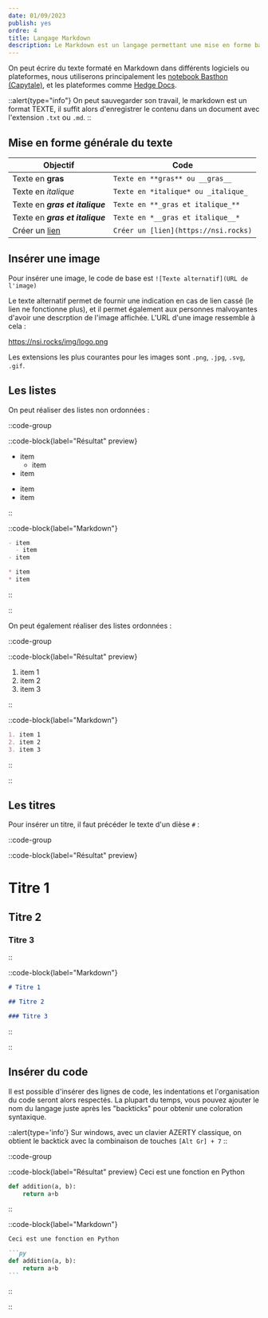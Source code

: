 ```yaml
---
date: 01/09/2023
publish: yes
ordre: 4
title: Langage Markdown
description: Le Markdown est un langage permettant une mise en forme basique du texte. C'est un langage de balisage simple à mettre en oeuvre, que l'on applique grâce à des symboles comme `*`, `[ ]`, `#`, etc...
---
```

On peut écrire du texte formaté en Markdown dans différents logiciels ou plateformes, nous utiliserons principalement les [notebook Basthon (Capytale)](https://notebook.basthon.fr), et les plateformes comme [Hedge Docs](https://demo.hedgedoc.org/new).

::alert{type="info"}
On peut sauvegarder son travail, le markdown est un format TEXTE, il suffit alors d'enregistrer le contenu dans un document avec l'extension `.txt` ou `.md`.
::

## Mise en forme générale du texte

| Objectif                           | Code                                 |
| ---------------------------------- | ------------------------------------ |
| Texte en **gras**                  | `Texte en **gras** ou __gras__`      |
| Texte en _italique_                | `Texte en *italique* ou _italique_`  |
| Texte en **_gras et italique_**    | `Texte en **_gras et italique_**`    |
| Texte en _**gras et italique**_    | `Texte en *__gras et italique__*`    |
| Créer un [lien](https://nsi.rocks) | `Créer un [lien](https://nsi.rocks)` |

## Insérer une image

Pour insérer une image, le code de base est `![Texte alternatif](URL de l'image)`

Le texte alternatif permet de fournir une indication en cas de lien cassé (le lien ne fonctionne plus), et il permet également aux personnes malvoyantes d'avoir une descrption de l'image affichée. L'URL d'une image ressemble à cela :

https://nsi.rocks/img/logo.png

Les extensions les plus courantes pour les images sont `.png`, `.jpg`, `.svg`, `.gif`.

## Les listes

On peut réaliser des listes non ordonnées :

::code-group

::code-block{label="Résultat" preview}

- item
  - item
- item

* item
* item

::

::code-block{label="Markdown"}

```md [markdown]
- item
  - item
- item

* item
* item
```

::

::

On peut également réaliser des listes ordonnées :

::code-group

::code-block{label="Résultat" preview}

1. item 1
2. item 2
3. item 3

::

::code-block{label="Markdown"}

```md [markdown]
1. item 1
2. item 2
3. item 3
```

::

::

## Les titres

Pour insérer un titre, il faut précéder le texte d'un dièse `#` :

::code-group

::code-block{label="Résultat" preview}

# Titre 1

## Titre 2

### Titre 3

::

::code-block{label="Markdown"}

```md [markdown]
# Titre 1

## Titre 2

### Titre 3
```

::

::

## Insérer du code

Il est possible d'insérer des lignes de code, les indentations et l'organisation du code seront alors respectés.
La plupart du temps, vous pouvez ajouter le nom du langage juste après les "backticks" pour obtenir une coloration syntaxique.

::alert{type='info'}
Sur windows, avec un clavier AZERTY classique, on obtient le backtick avec la combinaison de touches `[Alt Gr] + 7`
::

::code-group

::code-block{label="Résultat" preview}
Ceci est une fonction en Python

```py
def addition(a, b):
    return a+b
```

::

::code-block{label="Markdown"}

````md [markdown]
Ceci est une fonction en Python

```py
def addition(a, b):
    return a+b
```
````

::

::

